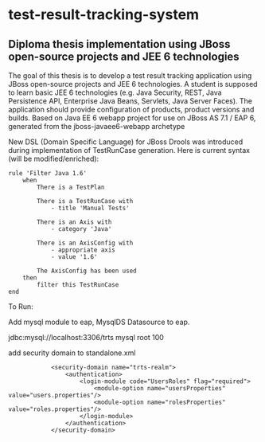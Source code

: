 test-result-tracking-system
===========================

Diploma thesis implementation using JBoss open-source projects and JEE 6 technologies
---------------------------


The goal of this thesis is to develop a test result tracking application using JBoss open-source projects and JEE 6 technologies. A student is supposed to learn basic JEE 6 technologies (e.g. Java Security, REST, Java Persistence API, Enterprise Java Beans, Servlets, Java Server Faces). The application should provide configuration of products, product versions and builds. Based on Java EE 6 webapp project for use on JBoss AS 7.1 / EAP 6, generated from the jboss-javaee6-webapp archetype

New DSL (Domain Specific Language) for JBoss Drools was introduced during implementation of TestRunCase generation. Here is current syntax (will be modified/enriched):

	rule 'Filter Java 1.6'
		when
			There is a TestPlan
		
			There is a TestRunCase with
				- title 'Manual Tests'
		
			There is an Axis with
				- category 'Java'
		
			There is an AxisConfig with
				- appropriate axis
				- value '1.6'
			
			The AxisConfig has been used
		then
			filter this TestRunCase
	end

To Run:

Add mysql module to eap, MysqlDS Datasource to eap.

<datasource jndi-name="java:jboss/datasources/MysqlDS" pool-name="{artifactId}" enabled="true" jta="true" use-java-context="true" use-ccm="true">
		<connection-url>
			jdbc:mysql://localhost:3306/trts
		</connection-url>
		<driver>mysql</driver>
		<security>
			<user-name>root</user-name>
			<password></password>
		</security>
		<statement>
			<prepared-statement-cache-size>100</prepared-statement-cache-size>
			<share-prepared-statements />
		</statement>
	</datasource>

add security domain to standalone.xml
	
				<security-domain name="trts-realm">
                    <authentication>
                        <login-module code="UsersRoles" flag="required">
                            <module-option name="usersProperties" value="users.properties"/>
                            <module-option name="rolesProperties" value="roles.properties"/>
                        </login-module>
                    </authentication>
                </security-domain>
                
